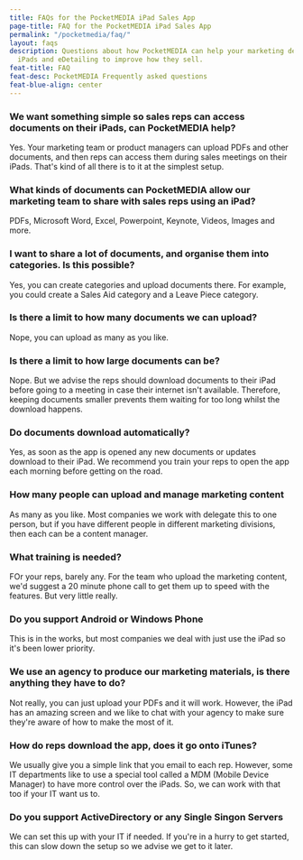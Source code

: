 ```yaml
---
title: FAQs for the PocketMEDIA iPad Sales App
page-title: FAQ for the PocketMEDIA iPad Sales App
permalink: "/pocketmedia/faq/"
layout: faqs
description: Questions about how PocketMEDIA can help your marketing department use
  iPads and eDetailing to improve how they sell.
feat-title: FAQ
feat-desc: PocketMEDIA Frequently asked questions
feat-blue-align: center
---
```


### We want something simple so sales reps can access documents on their iPads, can PocketMEDIA help?

Yes. Your marketing team or product managers can upload PDFs and other documents, and then reps can access them during sales meetings on their iPads. That's kind of all there is to it at the simplest setup.

### What kinds of documents can PocketMEDIA allow our marketing team to share with sales reps using an iPad?

PDFs, Microsoft Word, Excel, Powerpoint, Keynote, Videos, Images and more.

### I want to share a lot of documents, and organise them into categories. Is this possible?

Yes, you can create categories and upload documents there. For example, you could create a Sales Aid category and a Leave Piece category.

### Is there a limit to how many documents we can upload?

Nope, you can upload as many as you like.

### Is there a limit to how large documents can be?

Nope. But we advise the reps should download documents to their iPad before going to a meeting in case their internet isn't available. Therefore, keeping documents smaller prevents them waiting for too long whilst the download happens.

### Do documents download automatically?

Yes, as soon as the app is opened any new documents or updates download to their iPad. We recommend you train your reps to open the app each morning before getting on the road.

### How many people can upload and manage marketing content

As many as you like. Most companies we work with delegate this to one person, but if you have different people in different marketing divisions, then each can be a content manager.

### What training is needed?

FOr your reps, barely any. For the team who upload the marketing content, we'd suggest a 20 minute phone call to get them up to speed with the features. But very little really.

### Do you support Android or Windows Phone

This is in the works, but most companies we deal with just use the iPad so it's been lower priority.

### We use an agency to produce our marketing materials, is there anything they have to do?

Not really, you can just upload your PDFs and it will work. However, the iPad has an amazing screen and we like to chat with your agency to make sure they're aware of how to make the most of it.

### How do reps download the app, does it go onto iTunes?

We usually give you a simple link that you email to each rep. However, some IT departments like to use a special tool called a MDM (Mobile Device Manager) to have more control over the iPads. So, we can work with that too if your IT want us to.

### Do you support ActiveDirectory or any Single Singon Servers

We can set this up with your IT if needed. If you're in a hurry to get started, this can slow down the setup so we advise we get to it later.